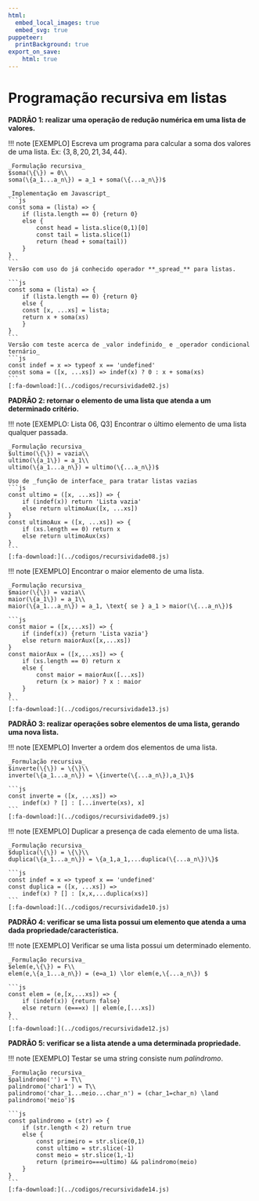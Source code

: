 ```yaml
---
html:
  embed_local_images: true
  embed_svg: true
puppeteer: 
  printBackground: true
export_on_save:
    html: true
---
```

<!-- 28 -->

# Programação recursiva em listas

**PADRÃO 1: realizar uma operação de redução numérica em uma lista de valores.**

!!! note [EXEMPLO] Escreva um programa para calcular a soma dos valores de uma lista. Ex: $\{3, 8, 20, 21, 34, 44\}$.

    _Formulação recursiva_
    $soma(\{\}) = 0\\
    soma(\{a_1...a_n\}) = a_1 + soma(\{...a_n\})$

    _Implementação em Javascript_
    ```js
    const soma = (lista) => {
        if (lista.length == 0) {return 0} 
        else {
            const head = lista.slice(0,1)[0]
            const tail = lista.slice(1)
            return (head + soma(tail))
        }
    }
    ```
    Versão com uso do já conhecido operador **_spread_** para listas.

    ```js
    const soma = (lista) => {
        if (lista.length == 0) {return 0} 
        else {
        const [x, ...xs] = lista;
        return x + soma(xs)
        }
    }
    ```
    Versão com teste acerca de _valor indefinido_ e _operador condicional ternário_ 
    ```js
    const indef = x => typeof x == 'undefined'
    const soma = ([x, ...xs]) => indef(x) ? 0 : x + soma(xs)
    ```
    [:fa-download:](../codigos/recursividade02.js)

**PADRÃO 2: retornar o elemento de uma lista que atenda a um determinado critério.**

!!! note [EXEMPLO: Lista 06, Q3] Encontrar o último elemento de uma lista qualquer passada.

    _Formulação recursiva_
    $ultimo(\{\}) = vazia\\
    ultimo(\{a_1\}) = a_1\\
    ultimo(\{a_1...a_n\}) = ultimo(\{...a_n\})$

    Uso de _função de interface_ para tratar listas vazias
    ```js
    const ultimo = ([x, ...xs]) => {
        if (indef(x)) return 'Lista vazia' 
        else return ultimoAux([x, ...xs])
    }
    const ultimoAux = ([x, ...xs]) => {
        if (xs.length == 0) return x
        else return ultimoAux(xs)
    }
    ```
    [:fa-download:](../codigos/recursividade08.js)

!!! note [EXEMPLO] Encontrar o maior elemento de uma lista.

    _Formulação recursiva_
    $maior(\{\}) = vazia\\
    maior(\{a_1\}) = a_1\\
    maior(\{a_1...a_n\}) = a_1, \text{ se } a_1 > maior(\{...a_n\})$

    ```js
    const maior = ([x,...xs]) => {
        if (indef(x)) {return 'Lista vazia'}
        else return maiorAux([x,...xs])
    }
    const maiorAux = ([x,...xs]) => {
        if (xs.length == 0) return x
        else {
            const maior = maiorAux([...xs])
            return (x > maior) ? x : maior
        }
    }
    ```
    [:fa-download:](../codigos/recursividade13.js)

**PADRÃO 3: realizar operações sobre elementos de uma lista, gerando uma nova lista.**

!!! note [EXEMPLO] Inverter a ordem dos elementos de uma lista.

    _Formulação recursiva_
    $inverte(\{\}) = \{\}\\
    inverte(\{a_1...a_n\}) = \{inverte(\{...a_n\}),a_1\}$

    ```js
    const inverte = ([x, ...xs]) => 
        indef(x) ? [] : [...inverte(xs), x]
    ```
    [:fa-download:](../codigos/recursividade09.js)

!!! note [EXEMPLO] Duplicar a presença de cada elemento de uma lista.

    _Formulação recursiva_
    $duplica(\{\}) = \{\}\\
    duplica(\{a_1...a_n\}) = \{a_1,a_1,...duplica(\{...a_n\})\}$

    ```js
    const indef = x => typeof x == 'undefined'
    const duplica = ([x, ...xs]) => 
        indef(x) ? [] : [x,x,...duplica(xs)]
    ```
    [:fa-download:](../codigos/recursividade10.js)

**PADRÃO 4: verificar se uma lista possui um elemento que atenda a uma dada propriedade/característica.**

!!! note [EXEMPLO] Verificar se uma lista possui um determinado elemento.

    _Formulação recursiva_
    $elem(e,\{\}) = F\\
    elem(e,\{a_1...a_n\}) = (e=a_1) \lor elem(e,\{...a_n\}) $

    ```js
    const elem = (e,[x,...xs]) => {
        if (indef(x)) {return false}
        else return (e===x) || elem(e,[...xs])
    }
    ``` 
    [:fa-download:](../codigos/recursividade12.js)

**PADRÃO 5: verificar se a lista atende a uma determinada propriedade.**

!!! note [EXEMPLO] Testar se uma string consiste num *palíndromo*.

    _Formulação recursiva_
    $palindromo('') = T\\
    palindromo('char1') = T\\
    palindromo('char_1...meio...char_n') = (char_1=char_n) \land palindromo('meio')$

    ```js
    const palindromo = (str) => {
        if (str.length < 2) return true
        else {
            const primeiro = str.slice(0,1)
            const ultimo = str.slice(-1)
            const meio = str.slice(1,-1)
            return (primeiro===ultimo) && palindromo(meio)
        }
    } 
    ```
    [:fa-download:](../codigos/recursividade14.js)